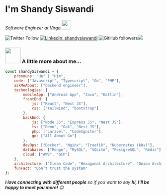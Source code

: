 <h1>I'm Shandy Siswandi</h1>

<p>
  <em>
    Software Engineer at <a href="www.bluebirdgroup.com">Virgo</a>
    <img src="https://media.giphy.com/media/WUlplcMpOCEmTGBtBW/giphy.gif" width="30">
  </em>
</p>

![Twitter Follow](https://img.shields.io/twitter/follow/shandy_siswandi?label=Follow) 
[![Linkedin: shandysiswandi](https://img.shields.io/badge/-shandysiswandi-blue?style=flat-square&logo=Linkedin&logoColor=white&link=https://www.linkedin.com/in/shandy-siswandi-33b901180/)](https://www.linkedin.com/in/shandy-siswandi-33b901180/) 
![GitHub followers](https://img.shields.io/github/followers/shandysiswandi?label=Follow&style=social)![](https://visitor-badge.glitch.me/badge?page_id=shandysiswandi)

### <img src="https://media.giphy.com/media/VgCDAzcKvsR6OM0uWg/giphy.gif" width="50"> A little more about me...  

```javascript
const shandySiswandi = {
    pronouns: "He" | "Him",
    code: ["Javascript", "Typescript", "Go", "PHP"],
    askMeAbout: ["backend engineer"],
    technologies: {
        mobileApp: ["Android App", "Java", "Kotlin"],
        frontEnd: {
            js: ["React", "Next JS"],
            css: ["tailwind", "bootstrap"]
        },
        backEnd: {
            js: ["Node JS", "Express JS", "Nest JS"],
            ts: ["Deno", "Oak", "Nest JS"],
            php: ["Laravel", "CodeIgniter"],
            go: ["All About Go"]
        },
        devOps: ["Docker", "Nginx", "Traefik", "Kubernetes (k8s)"],
        databases: ["Mongo", "MySQL", "SQLite", "PostgreSQL", "Redis"],
        cloud: ["AWS", "GCP"]
    },
    architecture: ["Clean Code", "Hexagonal Architecture", "Onion Architecture", "Microservice"],
    funFact: "Don't trust the system"
};
```

<em><b>I love connecting with different people</b> so if you want to say <b>hi, I'll be happy to meet you more!</b> 😊</em>
